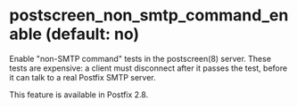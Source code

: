 # postscreen_non_smtp_command_enable (default: no)
 Enable "non-SMTP command" tests in the postscreen(8) server. These
tests are expensive: a client must disconnect after it passes the
test, before it can talk to a real Postfix SMTP server. 


 This feature is available in Postfix 2.8. 


